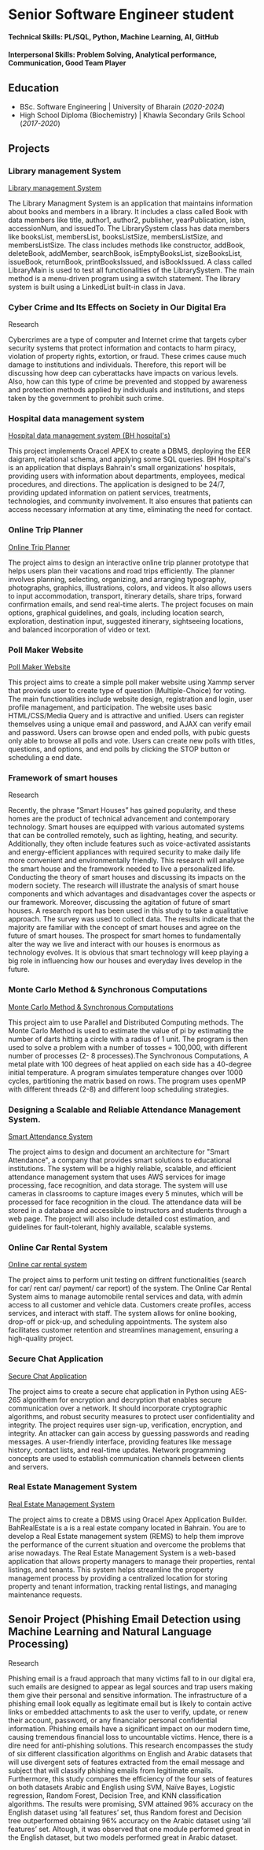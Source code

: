 # Senior Software Engineer student

#### Technical Skills: PL/SQL, Python, Machine Learning, AI, GitHub
#### Interpersonal Skills: Problem Solving, Analytical performance, Communication, Good Team Player

## Education						       		
- BSc. Software Engineering	| University of Bharain (_2020-2024_)	 			        		
- High School Diploma (Biochemistry) | Khawla Secondary Grils School (_2017-2020_)

## Projects
### Library management System
[Library management System](https://github.com/learner-sys/Library-management-System)

The Library Managment System is an application that maintains information about books and members in a library. It includes a class called Book with data members like title, author1, author2, publisher, yearPublication, isbn, accessionNum, and issuedTo. The LibrarySystem class has data members like booksList, membersList, booksListSize, membersListSize, and membersListSize. The class includes methods like constructor, addBook, deleteBook, addMember, searchBook, isEmptyBooksList, sizeBooksList, issueBook, returnBook, printBooksIssued, and isBookIssued. A class called LibraryMain is used to test all functionalities of the LibrarySystem. The main method is a menu-driven program using a switch statement. The library system is built using a LinkedList built-in class in Java.

###	Cyber Crime and Its Effects on Society in Our Digital Era 
Research

Cybercrimes are a type of computer and Internet crime that targets cyber security systems that protect information and contacts to harm piracy, violation of property rights, extortion, or fraud. These crimes cause much damage to institutions and individuals. Therefore, this report will be discussing how deep can cyberattacks have impacts on various levels. Also, how can this type of crime be prevented and stopped by awareness and protection methods applied by individuals and institutions, and steps taken by the government to prohibit such crime.

###	Hospital data management system 
[Hospital data management system (BH hospital's)](https://github.com/learner-sys/Hospital-data-management-system)

This project implements Oracel APEX to create a DBMS, deploying the EER daigram, relational schema, and applying some SQL queries. BH Hospital's is an application that displays Bahrain's small organizations' hospitals, providing users with information about departments, employees, medical procedures, and directions. The application is designed to be 24/7, providing updated information on patient services, treatments, technologies, and community involvement. It also ensures that patients can access necessary information at any time, eliminating the need for contact. 

### Online Trip Planner
[Online Trip Planner](https://github.com/learner-sys/Online-Trip-Planner)

The project aims to design an interactive online trip planner prototype that helps users plan their vacations and road trips efficiently. The planner involves planning, selecting, organizing, and arranging typography, photographs, graphics, illustrations, colors, and videos. It also allows users to input accommodation, transport, itinerary details, share trips, forward confirmation emails, and send real-time alerts. The project focuses on main options, graphical guidelines, and goals, including location search, exploration, destination input, suggested itinerary, sightseeing locations, and balanced incorporation of video or text.

### Poll Maker Website
[Poll Maker Website](https://github.com/learner-sys/Poll-Maker-Website)

This project aims to create a simple poll maker website using Xammp server that provieds user to create type of question (Multiple-Choice) for voting. The main functionalities include website design, registration and login, user profile management, and participation. The website uses basic HTML/CSS/Media Query and is attractive and unified. Users can register themselves using a unique email and password, and AJAX can verify email and password. Users can browse open and ended polls, with pubic guests only able to browse all polls and vote. Users can create new polls with titles, questions, and options, and end polls by clicking the STOP button or scheduling a end date.

### Framework of smart houses  
Research

Recently, the phrase ”Smart Houses” has gained popularity, and these homes are the product of technical advancement and contemporary technology. Smart houses are equipped with various automated systems that can be controlled remotely, such as lighting, heating, and security. Additionally, they often include features such as voice-activated assistants and energy-efficient appliances with required security to make daily life more convenient and environmentally
friendly. This research will analyse the smart house and the framework needed to live a personalized life. Conducting the theory of smart houses and discussing its impacts on the modern society. The research will illustrate the analysis of smart house components and which advantages and disadvantages cover the aspects or our framework. Moreover, discussing the agitation of future of smart houses. A research report has been used in this study to take a qualitative approach. The survey was used to collect data. The results indicate that the majority are familiar with the concept of smart houses and agree on the future of smart houses. The prospect for smart homes to fundamentally alter the way we live and interact with our houses is enormous as technology evolves. It is obvious that smart technology will keep playing a big role in influencing how our houses and everyday lives develop in the future.

### Monte Carlo Method & Synchronous Computations
[Monte Carlo Method & Synchronous Computations](https://github.com/learner-sys/Monte-Carlo-Method-Synchronous-Computations)

This project aim to use Parallel and Distributed Computing methods. The Monte Carlo Method is used to estimate the value of pi by estimating the number of darts hitting a circle with a radius of 1 unit. The program is then used to solve a problem with a number of tosses = 100,000, with different number of processes (2- 8 processes).The Synchronous Computations, A metal plate with 100 degrees of heat applied on each side has a 40-degree initial temperature. A program simulates temperature changes over 1000 cycles, partitioning the matrix based on rows. The program uses openMP with different threads (2-8) and different loop scheduling strategies.

### Designing a Scalable and Reliable Attendance Management System.
[Smart Attendance System ](https://github.com/learner-sys/Smart-Attendance-System)

The project aims to design and document an architecture for "Smart Attendance", a company that provides smart solutions to educational institutions. The system will be a highly reliable, scalable, and efficient attendance management system that uses AWS services for image processing, face recognition, and data storage. The system will use cameras in classrooms to capture images every 5 minutes, which will be processed for face recognition in the cloud. The attendance data will be stored in a database and accessible to instructors and students through a web page. The project will also include detailed cost estimation, and guidelines for fault-tolerant, highly available, scalable systems.

### Online Car Rental System 
[Online car rental system ](https://github.com/learner-sys/Online-car-rental-system-)

The project aims to perform unit testing on diffrent functionalities (search for car/ rent car/ payment/ car report) of the system. The Online Car Rental System aims to manage automobile rental services and data, with admin access to all customer and vehicle data. Customers create profiles, access services, and interact with staff. The system allows for online booking, drop-off or pick-up, and scheduling appointments. The system also facilitates customer retention and streamlines management, ensuring a high-quality project.

### Secure Chat Application
[Secure Chat Application](https://github.com/learner-sys/Secure-Chat-Application-)

The project aims to create a secure chat application in Python using AES-265 algorithem for encryption and decryption that enables secure communication over a network. It should incorporate cryptographic algorithms, and robust security measures to protect user confidentiality and integrity. The project requires user sign-up, verification, encryption, and integrity. An attacker can gain access by guessing passwords and reading messages. A user-friendly interface, providing features like message history, contact lists, and real-time updates. Network programming concepts are used to establish communication channels between clients and servers.

### Real Estate Management System
[Real Estate Management System](https://github.com/learner-sys/Real-Estate-Management-System)

The project aims to create a DBMS using Oracel Apex Application Builder. BahRealEstate is a is a real estate company located in Bahrain. You are to develop a Real Estate management system (REMS) to help them improve the performance of the current situation and overcome the problems that arise nowadays. The Real Estate Management System is a web-based application that allows property managers to manage their properties, rental listings, and tenants. This system helps streamline the property management process by providing a centralized location for storing property and tenant information, tracking rental listings, and managing maintenance requests.

## Senoir Project (Phishing Email Detection using Machine Learning and Natural Language Processing)
Research

Phishing email is a fraud approach that many victims fall to in our digital era, such emails are designed to appear as legal sources and trap users making them give their personal and sensitive information. The infrastructure of a phishing email look equally as legitimate email but is likely to contain active links or embedded attachments to ask the user to verify, update, or renew their account, password, or any financialor personal confidential information. Phishing emails have a significant impact on our modern time, causing tremendous financial loss to uncountable victims. Hence, there is a dire need for anti-phishing solutions. This research encompasses the study of six different classification algorithms on English and Arabic datasets that will use divergent sets of features extracted from the email message and subject that will classify phishing emails from legitimate emails. Furthermore, this study compares the efficiency of the four sets of features on both datasets Arabic and English using SVM, Naïve Bayes, Logistic regression, Random Forest, Decision Tree, and KNN classification algorithms. The results were promising, SVM attained 96% accuracy on the English dataset using ‘all features’ set, thus Random forest and Decision tree outperformed obtaining 96% accuracy on the Arabic dataset using ‘all features’ set. Altough, it was observed that one module performed great in the English dataset, but two models performed great in Arabic dataset.
